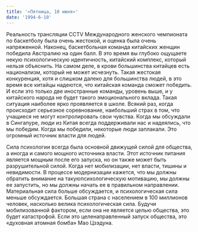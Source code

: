 ```yaml
---
title: '«Пятница, 10 июня»'
date: '1994-6-10'
---
```


Реальность трансляции CCTV Международного женского чемпионата по баскетболу была очень жестокой, и оценка была очень напряженной. Наконец, баскетбольная команда китайских женщин победила Австралию на один балл. В это время вы глубоко ощущаете некую психологическую идентичность, китайский комплекс, который нельзя объяснить. На самом деле, в крови большинства китайцев есть национализм, который не может исчезнуть. Такая жестокая конкуренция, хотя и слишком далеко для большинства людей, в это время все китайцы надеются, что китайская команда сможет победить. И если это только две иностранные команды, уровень выше, и у китайского народа не будет такого эмоционального вклада. Такая ситуация наиболее ярко проявляется в школе. Всякий раз, когда происходит серьезное соревнование, наибольший страх в том, что учащиеся не могут контролировать свои чувства. Когда мы обсуждали в Сингапуре, люди из Китая всегда поддерживали нас и надеялись, что мы победим. Когда мы победили, некоторые люди заплакали. Это огромный источник власти для людей.

Сила психологии всегда была основной движущей силой для общества, а иногда и самого мощного источника власти. Этот источник питания является мощным после его запуска, но он также может быть разрушительной силой. Когда нет мобилизации, нет власти, тишины и невидимости. В процессе модернизации кажется, что мы должны обратить внимание на такую ​​психологическую мотивацию, мы должны ее запустить, но мы должны начать ее в правильном направлении. Материальная сила больше обсуждается, и психологическая сила меньше обсуждается. Большая страна с населением в 100 миллионов человек, насколько велика психологическая сила. Будучи мобилизованной фактором, если она не является целью общества, это будет катастрофой. Если это целенаправленный запуск общества, это «духовная атомная бомба» Мао Цзэдуна.

